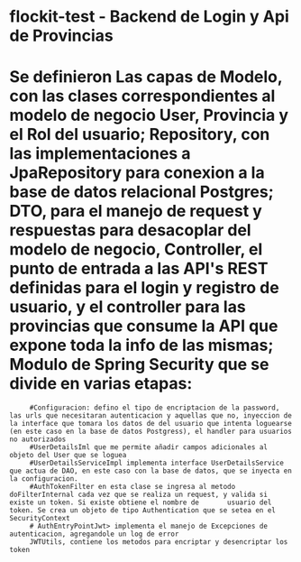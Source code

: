 # flockit-test - Backend de Login y Api de Provincias

# Se definieron Las capas de Modelo, con las clases correspondientes al modelo de negocio User, Provincia y el Rol del usuario; Repository, con las implementaciones a JpaRepository para conexion a la base de datos relacional Postgres; DTO, para el manejo de request y respuestas para desacoplar del modelo de negocio, Controller, el punto de entrada a las API's REST definidas para el login y registro de usuario, y el controller para las provincias que consume la API que expone toda la info de las mismas; Modulo de Spring Security que se divide en varias etapas:
         #Configuracion: defino el tipo de encriptacion de la password, las urls que necesitaran autenticacion y aquellas que no, inyeccion de la interface que tomara los datos de del usuario que intenta loguearse (en este caso en la base de datos Postgress), el handler para usuarios no autorizados
         #UserDetailsIml que me permite añadir campos adicionales al objeto del User que se loguea
         #UserDetailsServiceImpl implementa interface UserDetailsService que actua de DAO, en este caso con la base de datos, que se inyecta en la configuracion.
         #AuthTokenFilter en esta clase se ingresa al metodo doFilterInternal cada vez que se realiza un request, y valida si existe un token. Si existe obtiene el nombre de       usuario del token. Se crea un objeto de tipo Authentication que se setea en el SecurityContext
         # AuthEntryPointJwt> implementa el manejo de Excepciones de autenticacion, agregandole un log de error
         JWTUtils, contiene los metodos para encriptar y desencriptar los token
